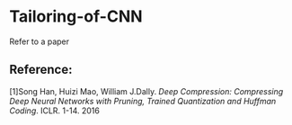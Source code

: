 # Tailoring-of-CNN
Refer to a paper

## Reference:  

[1]Song Han, Huizi Mao, William J.Dally. *Deep Compression: Compressing Deep Neural Networks with Pruning, Trained Quantization and Huffman Coding*. ICLR. 1-14. 2016 
